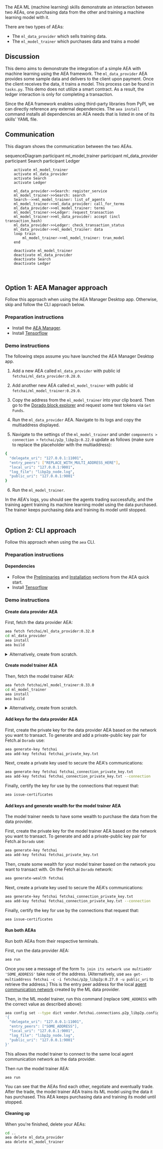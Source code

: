 The AEA ML (machine learning) skills demonstrate an interaction between two AEAs, one purchasing data from the other and training a machine learning model with it. 

There are two types of AEAs:

* The `ml_data_provider` which sells training data.
* The `ml_model_trainer` which purchases data and trains a model

## Discussion

This demo aims to demonstrate the integration of a simple AEA with machine learning using the AEA framework. The `ml_data_provider` AEA provides some sample data and delivers to the client upon payment. 
Once the client receives the data, it trains a model. This process can be found in `tasks.py`.
This demo does not utilize a smart contract. As a result, the ledger interaction is only for completing a transaction.

Since the AEA framework enables using third-party libraries from PyPI, we can directly reference any external dependencies.
The `aea install` command installs all dependencies an AEA needs that is listed in one of its skills' YAML file. 

## Communication

This diagram shows the communication between the two AEAs.

<div class="mermaid">
    sequenceDiagram
        participant ml_model_trainer
        participant ml_data_provider
        participant Search
        participant Ledger
    
        activate ml_model_trainer
        activate ml_data_provider
        activate Search
        activate Ledger
        
        ml_data_provider->>Search: register_service
        ml_model_trainer->>Search: search
        Search-->>ml_model_trainer: list_of_agents
        ml_model_trainer->>ml_data_provider: call_for_terms
        ml_data_provider->>ml_model_trainer: terms
        ml_model_trainer->>Ledger: request_transaction
        ml_model_trainer->>ml_data_provider: accept (incl transaction_hash)
        ml_data_provider->>Ledger: check_transaction_status
        ml_data_provider->>ml_model_trainer: data
        loop train
            ml_model_trainer->>ml_model_trainer: tran_model
        end
        
        deactivate ml_model_trainer
        deactivate ml_data_provider
        deactivate Search
        deactivate Ledger

</div>
<br>

## Option 1: AEA Manager approach

Follow this approach when using the AEA Manager Desktop app. Otherwise, skip and follow the CLI approach below. 

### Preparation instructions

- Install the <a href="https://aea-manager.fetch.ai" target="_blank">AEA Manager</a>.
- Install  <a href="https://www.tensorflow.org/install/" target="_blank">Tensorflow</a>

### Demo instructions

The following steps assume you have launched the AEA Manager Desktop app.

1. Add a new AEA called `ml_data_provider` with public id `fetchai/ml_data_provider:0.28.0`.

2. Add another new AEA called `ml_model_trainer` with public id `fetchai/ml_model_trainer:0.29.0`.

3. Copy the address from the `ml_model_trainer` into your clip board. Then go to the <a href="https://explore-dorado.fetch.ai" target="_blank">Dorado block explorer</a> and request some test tokens via `Get Funds`.

4. Run the `ml_data_provider` AEA. Navigate to its logs and copy the multiaddress displayed.

5. Navigate to the settings of the `ml_model_trainer` and under `components > connection >` `fetchai/p2p_libp2p:0.22.0` update as follows (make sure to replace the placeholder with the multiaddress):
``` bash
{
  "delegate_uri": "127.0.0.1:11001",
  "entry_peers": ["REPLACE_WITH_MULTI_ADDRESS_HERE"],
  "local_uri": "127.0.0.1:9001",
  "log_file": "libp2p_node.log",
  "public_uri": "127.0.0.1:9001"
}
```

6. Run the `ml_model_trainer`.

In the AEA's logs, you should see the agents trading successfully, and the training agent training its machine learning model using the data purchased. 
The trainer keeps purchasing data and training its model until stopped.  
<br>

## Option 2: CLI approach

Follow this approach when using the `aea` CLI.

### Preparation instructions

#### Dependencies

- Follow the <a href="../quickstart/#preliminaries">Preliminaries</a> and <a href="../quickstart/#installation">Installation</a> sections from the AEA quick start.
- Install  <a href="https://www.tensorflow.org/install/" target="_blank">Tensorflow</a>

### Demo instructions

#### Create data provider AEA

First, fetch the data provider AEA:
``` bash
aea fetch fetchai/ml_data_provider:0.32.0
cd ml_data_provider
aea install
aea build
```

<details><summary>Alternatively, create from scratch.</summary>
<p>

The following steps create the data provider from scratch:
``` bash
aea create ml_data_provider
cd ml_data_provider
aea add connection fetchai/p2p_libp2p:0.27.0
aea add connection fetchai/soef:0.27.1
aea add connection fetchai/ledger:0.21.0
aea add skill fetchai/ml_data_provider:0.27.1
aea config set --type dict agent.dependencies \
'{
  "aea-ledger-fetchai": {"version": "<2.0.0,>=1.0.0"}
}'
aea config set agent.default_connection fetchai/p2p_libp2p:0.27.0
aea config set --type dict agent.default_routing \
'{
  "fetchai/ledger_api:1.1.1": "fetchai/ledger:0.21.0",
  "fetchai/oef_search:1.1.1": "fetchai/soef:0.27.1"
}'
aea install
aea build
```

</p>
</details>

#### Create model trainer AEA

Then, fetch the model trainer AEA:
``` bash
aea fetch fetchai/ml_model_trainer:0.33.0
cd ml_model_trainer
aea install
aea build
```

<details><summary>Alternatively, create from scratch.</summary>
<p>

The following steps create the model trainer from scratch:
``` bash
aea create ml_model_trainer
cd ml_model_trainer
aea add connection fetchai/p2p_libp2p:0.27.0
aea add connection fetchai/soef:0.27.1
aea add connection fetchai/ledger:0.21.0
aea add skill fetchai/ml_train:0.29.1
aea config set --type dict agent.dependencies \
'{
  "aea-ledger-fetchai": {"version": "<2.0.0,>=1.0.0"}
}'
aea config set agent.default_connection fetchai/p2p_libp2p:0.27.0
aea config set --type dict agent.default_routing \
'{
  "fetchai/ledger_api:1.1.1": "fetchai/ledger:0.21.0",
  "fetchai/oef_search:1.1.1": "fetchai/soef:0.27.1"
}'
aea install
aea build
```


</p>
</details>

#### Add keys for the data provider AEA

First, create the private key for the data provider AEA based on the network you want to transact. To generate and add a private-public key pair for Fetch.ai `Dorado` use:
``` bash
aea generate-key fetchai
aea add-key fetchai fetchai_private_key.txt
```

Next, create a private key used to secure the AEA's communications:
``` bash
aea generate-key fetchai fetchai_connection_private_key.txt
aea add-key fetchai fetchai_connection_private_key.txt --connection
```

Finally, certify the key for use by the connections that request that:
``` bash
aea issue-certificates
```

#### Add keys and generate wealth for the model trainer AEA

The model trainer needs to have some wealth to purchase the data from the data provider.

First, create the private key for the model trainer AEA based on the network you want to transact. To generate and add a private-public key pair for Fetch.ai `Dorado` use:
``` bash
aea generate-key fetchai
aea add-key fetchai fetchai_private_key.txt
```

Then, create some wealth for your model trainer based on the network you want to transact with. On the Fetch.ai `Dorado` network:
``` bash
aea generate-wealth fetchai
```

Next, create a private key used to secure the AEA's communications:
``` bash
aea generate-key fetchai fetchai_connection_private_key.txt
aea add-key fetchai fetchai_connection_private_key.txt --connection
```

Finally, certify the key for use by the connections that request that:
``` bash
aea issue-certificates
```

#### Run both AEAs

Run both AEAs from their respective terminals.

First, run the data provider AEA:

``` bash
aea run
```

Once you see a message of the form `To join its network use multiaddr 'SOME_ADDRESS'` take note of the address. (Alternatively, use `aea get-multiaddress fetchai -c -i fetchai/p2p_libp2p:0.27.0 -u public_uri` to retrieve the address.)
This is the entry peer address for the local <a href="../acn">agent communication network</a> created by the ML data provider.

<!--
Then, in the model trainer, update the configuration of the model trainer AEA's p2p connection by appending the following YAML text at the end of the `aea-config.yaml` file:

``` yaml
---
public_id: fetchai/p2p_libp2p:0.27.0
type: connection
config:
  delegate_uri: 127.0.0.1:11001
  entry_peers:
  - SOME_ADDRESS
  local_uri: 127.0.0.1:9001
  log_file: libp2p_node.log
  public_uri: 127.0.0.1:9001
```

where `SOME_ADDRESS` is replaced with the appropriate value.
-->
Then, in the ML model trainer, run this command (replace `SOME_ADDRESS` with the correct value as described above):
``` bash
aea config set --type dict vendor.fetchai.connections.p2p_libp2p.config \
'{
  "delegate_uri": "127.0.0.1:11001",
  "entry_peers": ["SOME_ADDRESS"],
  "local_uri": "127.0.0.1:9001",
  "log_file": "libp2p_node.log",
  "public_uri": "127.0.0.1:9001"
}'
```
This allows the model trainer to connect to the same local agent communication network as the data provider.


Then run the model trainer AEA:
``` bash
aea run
```

You can see that the AEAs find each other, negotiate and eventually trade. After the trade, the model trainer AEA trains its ML model using the data it has purchased. 
This AEA keeps purchasing data and training its model until stopped.

#### Cleaning up

When you're finished, delete your AEAs:
``` bash
cd ..
aea delete ml_data_provider
aea delete ml_model_trainer
```

<br />